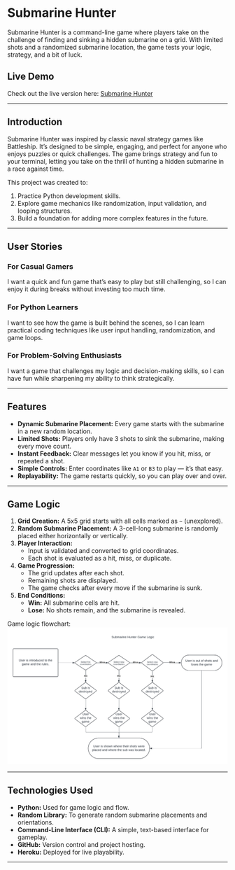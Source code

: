 # Submarine Hunter

Submarine Hunter is a command-line game where players take on the challenge of finding and sinking a hidden submarine on a grid. With limited shots and a randomized submarine location, the game tests your logic, strategy, and a bit of luck.

## Live Demo

Check out the live version here: [Submarine Hunter](https://project3-python-45d7a006b41f.herokuapp.com/)

---

## Introduction

Submarine Hunter was inspired by classic naval strategy games like Battleship. It’s designed to be simple, engaging, and perfect for anyone who enjoys puzzles or quick challenges. The game brings strategy and fun to your terminal, letting you take on the thrill of hunting a hidden submarine in a race against time.

This project was created to:
1. Practice Python development skills.
2. Explore game mechanics like randomization, input validation, and looping structures.
3. Build a foundation for adding more complex features in the future.

---

## User Stories

### For Casual Gamers  
I want a quick and fun game that’s easy to play but still challenging, so I can enjoy it during breaks without investing too much time.

### For Python Learners  
I want to see how the game is built behind the scenes, so I can learn practical coding techniques like user input handling, randomization, and game loops.

### For Problem-Solving Enthusiasts  
I want a game that challenges my logic and decision-making skills, so I can have fun while sharpening my ability to think strategically.

---

## Features

- **Dynamic Submarine Placement:** Every game starts with the submarine in a new random location.
- **Limited Shots:** Players only have 3 shots to sink the submarine, making every move count.
- **Instant Feedback:** Clear messages let you know if you hit, miss, or repeated a shot.
- **Simple Controls:** Enter coordinates like `A1` or `B3` to play — it’s that easy.
- **Replayability:** The game restarts quickly, so you can play over and over.

---

## Game Logic

1. **Grid Creation:** A 5x5 grid starts with all cells marked as `~` (unexplored).
2. **Random Submarine Placement:** A 3-cell-long submarine is randomly placed either horizontally or vertically.
3. **Player Interaction:**
   - Input is validated and converted to grid coordinates.
   - Each shot is evaluated as a hit, miss, or duplicate.
4. **Game Progression:**
   - The grid updates after each shot.
   - Remaining shots are displayed.
   - The game checks after every move if the submarine is sunk.
5. **End Conditions:**
   - **Win:** All submarine cells are hit.
   - **Lose:** No shots remain, and the submarine is revealed.

Game logic flowchart:  
![Game Logic Flowchart](assets/readmeassets/gamelogic.png)

---

## Technologies Used

- **Python:** Used for game logic and flow.
- **Random Library:** To generate random submarine placements and orientations.
- **Command-Line Interface (CLI):** A simple, text-based interface for gameplay.
- **GitHub:** Version control and project hosting.
- **Heroku:** Deployed for live playability.

---